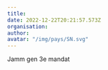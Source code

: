 ```yaml
---
title: 
date: 2022-12-22T20:21:57.573Z
organisation: 
author: 
avatar: "/img/pays/SN.svg"
---
```


Jamm gen 3e mandat 